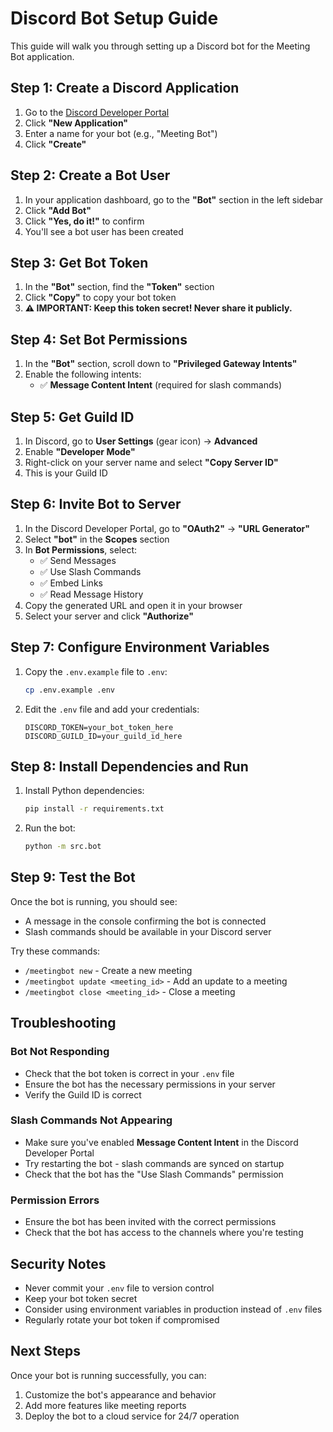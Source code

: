 # Discord Bot Setup Guide

This guide will walk you through setting up a Discord bot for the Meeting Bot application.

## Step 1: Create a Discord Application

1. Go to the [Discord Developer Portal](https://discord.com/developers/applications)
2. Click **"New Application"**
3. Enter a name for your bot (e.g., "Meeting Bot")
4. Click **"Create"**

## Step 2: Create a Bot User

1. In your application dashboard, go to the **"Bot"** section in the left sidebar
2. Click **"Add Bot"**
3. Click **"Yes, do it!"** to confirm
4. You'll see a bot user has been created

## Step 3: Get Bot Token

1. In the **"Bot"** section, find the **"Token"** section
2. Click **"Copy"** to copy your bot token
3. **⚠️ IMPORTANT: Keep this token secret! Never share it publicly.**

## Step 4: Set Bot Permissions

1. In the **"Bot"** section, scroll down to **"Privileged Gateway Intents"**
2. Enable the following intents:
   - ✅ **Message Content Intent** (required for slash commands)

## Step 5: Get Guild ID

1. In Discord, go to **User Settings** (gear icon) → **Advanced**
2. Enable **"Developer Mode"**
3. Right-click on your server name and select **"Copy Server ID"**
4. This is your Guild ID

## Step 6: Invite Bot to Server

1. In the Discord Developer Portal, go to **"OAuth2"** → **"URL Generator"**
2. Select **"bot"** in the **Scopes** section
3. In **Bot Permissions**, select:
   - ✅ Send Messages
   - ✅ Use Slash Commands
   - ✅ Embed Links
   - ✅ Read Message History
4. Copy the generated URL and open it in your browser
5. Select your server and click **"Authorize"**

## Step 7: Configure Environment Variables

1. Copy the `.env.example` file to `.env`:
   ```bash
   cp .env.example .env
   ```

2. Edit the `.env` file and add your credentials:
   ```
   DISCORD_TOKEN=your_bot_token_here
   DISCORD_GUILD_ID=your_guild_id_here
   ```

## Step 8: Install Dependencies and Run

1. Install Python dependencies:
   ```bash
   pip install -r requirements.txt
   ```

2. Run the bot:
   ```bash
   python -m src.bot
   ```

## Step 9: Test the Bot

Once the bot is running, you should see:
- A message in the console confirming the bot is connected
- Slash commands should be available in your Discord server

Try these commands:
- `/meetingbot new` - Create a new meeting
- `/meetingbot update <meeting_id>` - Add an update to a meeting
- `/meetingbot close <meeting_id>` - Close a meeting

## Troubleshooting

### Bot Not Responding
- Check that the bot token is correct in your `.env` file
- Ensure the bot has the necessary permissions in your server
- Verify the Guild ID is correct

### Slash Commands Not Appearing
- Make sure you've enabled **Message Content Intent** in the Discord Developer Portal
- Try restarting the bot - slash commands are synced on startup
- Check that the bot has the "Use Slash Commands" permission

### Permission Errors
- Ensure the bot has been invited with the correct permissions
- Check that the bot has access to the channels where you're testing

## Security Notes

- Never commit your `.env` file to version control
- Keep your bot token secret
- Consider using environment variables in production instead of `.env` files
- Regularly rotate your bot token if compromised

## Next Steps

Once your bot is running successfully, you can:
1. Customize the bot's appearance and behavior
2. Add more features like meeting reports
3. Deploy the bot to a cloud service for 24/7 operation

